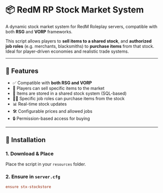 # 📦 RedM RP Stock Market System

A dynamic stock market system for RedM Roleplay servers, compatible with both **RSG** and **VORP** frameworks.

This script allows players to **sell items to a shared stock**, and **authorized job roles** (e.g. merchants, blacksmiths) to **purchase items** from that stock. Ideal for player-driven economies and realistic trade systems.

---

## 🧩 Features

- ✅ Compatible with **both RSG and VORP**
- 🛒 Players can sell specific items to the market
- 🧾 Items are stored in a shared stock system (SQL-based)
- 🧑‍💼 Specific job roles can purchase items from the stock
- 📊 Real-time stock updates
- 🛠 Configurable prices and allowed jobs
- 🔒 Permission-based access for buying

---

## 📁 Installation

### 1. Download & Place

Place the script in your `resources` folder.

### 2. Ensure in `server.cfg`

```cfg
ensure stx-stockstore
```
